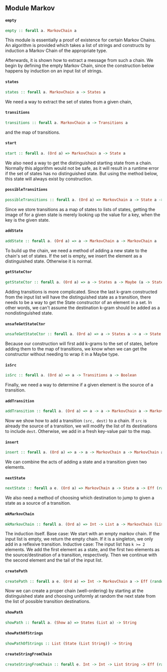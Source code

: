 ## Module Markov

#### `empty`

``` purescript
empty :: forall a. MarkovChain a
```

This module is essentially a proof of existence for certain Markov Chains.
An algorithm is provided which takes a list of strings and constructs by induction a Markov Chain of the
appropriate type.

Afterwards, it is shown how to extract a message from such a chain.
We begin by defining the empty Markov Chain, since the construction below happens by induction on an input list
of strings.

#### `states`

``` purescript
states :: forall a. MarkovChain a -> States a
```

We need a way to extract the set of states from a given chain,

#### `transitions`

``` purescript
transitions :: forall a. MarkovChain a -> Transitions a
```

and the map of transitions.

#### `start`

``` purescript
start :: forall a. (Ord a) => MarkovChain a -> State a
```

We also need a way to get the distinguished starting state from a chain. Normally this algorithm would not
be safe, as it will result in a runtime error if the set of states has no distinguished state. But using
the method below, this state will always exist by construction.

#### `possibleTransitions`

``` purescript
possibleTransitions :: forall a. (Ord a) => MarkovChain a -> State a -> List (State a)
```

Since we store transitions as a map of states to lists of states, getting the image of for a given state is merely
looking up the value for a key, when the key is the given state.

#### `addState`

``` purescript
addState :: forall a. (Ord a) => a -> MarkovChain a -> MarkovChain a
```

To build up the chain, we need a method of adding a new state to the chain's set of states. If the set is empty,
we insert the element as a distinguished state. Otherwise it is normal.

#### `getStateCtor`

``` purescript
getStateCtor :: forall a. (Ord a) => a -> States a -> Maybe (a -> State a)
```

Adding transitions is more complicated. Since the last k-gram constructed from the input list will have the
distinguished state as a transition, there needs to be a way to get the State constructor of an element in a set.
In other words, we can't assume the destination k-gram should be added as a nondistinguished state.

#### `unsafeGetStateCtor`

``` purescript
unsafeGetStateCtor :: forall a. (Ord a) => a -> States a -> a -> State a
```

Because our construction will first add k-grams to the set of states, before adding them to the map of transitions,
we know when we can get the constructor without needing to wrap it in a Maybe type.

#### `isSrc`

``` purescript
isSrc :: forall a. (Ord a) => a -> Transitions a -> Boolean
```

Finally, we need a way to determine if a given element is the source of a transition.

#### `addTransition`

``` purescript
addTransition :: forall a. (Ord a) => a -> a -> MarkovChain a -> MarkovChain a
```

Now we show how to add a transition `(src, dest)` to a chain. If `src` is already the source of a transition, we
will modify the list of its destinations to include `dest`.
Otherwise, we add in a fresh key-value pair to the map.

#### `insert`

``` purescript
insert :: forall a. (Ord a) => a -> a -> MarkovChain a -> MarkovChain a
```

We can combine the acts of adding a state and a transition given two elements.

#### `nextState`

``` purescript
nextState :: forall a e. (Ord a) => MarkovChain a -> State a -> Eff (random :: RANDOM | e) (State a)
```

We also need a method of choosing which destination to jump to given a state as a source of a transition.

#### `mkMarkovChain`

``` purescript
mkMarkovChain :: forall a. (Ord a) => Int -> List a -> MarkovChain (List a)
```

The induction itself.
Base case: We start with an empty markov chain. If the input list is empty, we return the empty chain.
If it is a singleton, we only add in a reflexive transition.
Inductive case: The input list has `k >= 2` elements. We add the first element as a state, and the first two
elements as the source/destination of a transition, respectively. Then we continue with the second element and
the tail of the input list.

#### `createPath`

``` purescript
createPath :: forall a e. (Ord a) => Int -> MarkovChain a -> Eff (random :: RANDOM | e) (List (State a))
```

Now we can create a proper chain (well-ordering) by starting at the distinguished state and choosing uniformly
at random the next state from the list of possible transition destinations.

#### `showPath`

``` purescript
showPath :: forall a. (Show a) => States (List a) -> String
```

#### `showPathOfStrings`

``` purescript
showPathOfStrings :: List (State (List String)) -> String
```

#### `createStringFromChain`

``` purescript
createStringFromChain :: forall e. Int -> Int -> List String -> Eff (random :: RANDOM | e) String
```


